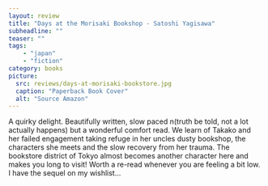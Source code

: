 ```yaml
---
layout: review
title: "Days at the Morisaki Bookshop - Satoshi Yagisawa"
subheadline: ""
teaser: ""
tags:
    - "japan"
    - "fiction"
category: books
picture:
  src: reviews/days-at-morisaki-bookstore.jpg
  caption: "Paperback Book Cover"
  alt: "Source Amazon"
---
```


A quirky delight. Beautifully written, slow paced n(truth be told, not a lot actually happens) but a wonderful comfort read. We learn of Takako and her failed engagement taking refuge
in her uncles dusty bookshop, the characters she meets and the slow recovery from her trauma. The bookstore district of Tokyo almost becomes another character here and makes you
long to visit! Worth a re-read whenever you are feeling a bit low. I have the sequel on my wishlist...